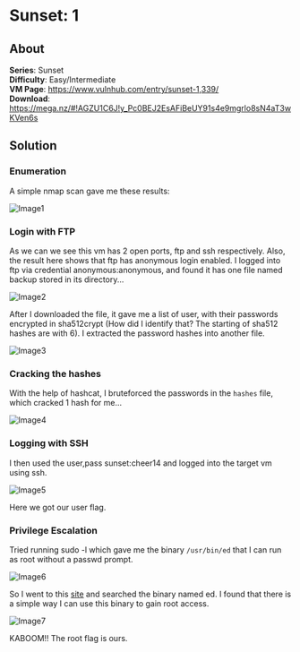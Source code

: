 # Sunset: 1
## About
__Series__: Sunset  
__Difficulty__: Easy/Intermediate  
__VM Page__: https://www.vulnhub.com/entry/sunset-1,339/  
__Download__: https://mega.nz/#!AGZU1C6J!y_Pc0BEJ2EsAFiBeUY91s4e9mgrlo8sN4aT3wKVen6s  

## Solution

### Enumeration

A simple nmap scan gave me these results:

![Image1](https://github.com/iParamjotSingh/WriteUps/blob/master/VulnHub/Sunset/1/1.png)

### Login with FTP
As we can we see this vm has 2 open ports, ftp and ssh respectively. Also, the result here shows that ftp has anonymous login enabled. I logged into ftp via credential anonymous:anonymous, and found it has one file named backup stored in its directory...

![Image2](https://github.com/iParamjotSingh/WriteUps/blob/master/VulnHub/Sunset/1/2.png)

After I downloaded the file, it gave me a list of user, with their passwords encrypted in sha512crypt (How did I identify that? The starting of sha512 hashes are with $6$). I extracted the password hashes into another file.

![Image3](https://github.com/iParamjotSingh/WriteUps/blob/master/VulnHub/Sunset/1/3.png)

### Cracking the hashes

With the help of hashcat, I bruteforced the passwords in the ```hashes``` file, which cracked 1 hash for me...

![Image4](https://github.com/iParamjotSingh/WriteUps/blob/master/VulnHub/Sunset/1/4.png)

### Logging with SSH

I then used the user,pass sunset:cheer14 and logged into the target vm using ssh.

![Image5](https://github.com/iParamjotSingh/WriteUps/blob/master/VulnHub/Sunset/1/5.png)

Here we got our user flag.

### Privilege Escalation
Tried running sudo -l which gave me the binary ```/usr/bin/ed``` that I can run as root without a passwd prompt.

![Image6](https://github.com/iParamjotSingh/WriteUps/blob/master/VulnHub/Sunset/1/6.png)

So I went to this [site](https://gtfobins.github.io/) and searched the binary named ed. I found that there is a simple way I can use this binary to gain root access.

![Image7](https://github.com/iParamjotSingh/WriteUps/blob/master/VulnHub/Sunset/1/7.png)

KABOOM!! The root flag is ours.
